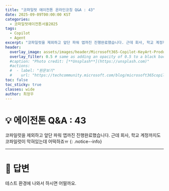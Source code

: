 ```yaml
---
title: "코파일럿 에이전톤 온라인코칭 Q&A : 43"
date: 2025-09-09T00:00:00 KST
categories:
  - 코파일럿에이전톤서울2025
tags:
  - Copilot
  - Agent
excerpt: "코파일럿을 제외하고 앞단 파워 앱까진 진행완료했습니다. 근데 회사, 학교 계정까지도 코파일럿이 막혀있는데 어떡하죠ㅠ"
header:
  overlay_image: assets/images/header/Microsoft365-Copilot-KeyArt-Productivity-6K-01.png
  overlay_filter: 0.5 # same as adding an opacity of 0.5 to a black background
  #caption: "Photo credit: [**Unsplash**](https://unsplash.com)"
  #actions:
  #  - label: "원문보기"
  #    url: "https://techcommunity.microsoft.com/blog/microsoft365copilotblog/what%E2%80%99s-new-in-microsoft-365-copilot--july-2025/4438253"
toc: false
toc_sticky: true
classes: wide
author: 최정우
---
```


# 💡 에이전톤 Q&A : 43

코파일럿을 제외하고 앞단 파워 앱까진 진행완료했습니다. 근데 회사, 학교 계정까지도 코파일럿이 막혀있는데 어떡하죠ㅠ
{: .notice--info}

---

# 📝 답변

테스트 환경에 나와서 하시면 어떨까요.

